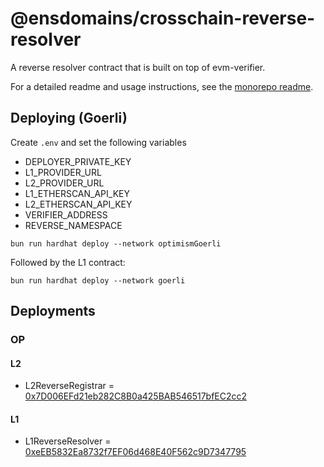 # @ensdomains/crosschain-reverse-resolver

A reverse resolver contract that is built on top of evm-verifier.

For a detailed readme and usage instructions, see the [monorepo readme](https://github.com/ensdomains/evmgateway/tree/main).


## Deploying (Goerli)

Create `.env` and set the following variables

- DEPLOYER_PRIVATE_KEY
- L1_PROVIDER_URL
- L2_PROVIDER_URL
- L1_ETHERSCAN_API_KEY
- L2_ETHERSCAN_API_KEY
- VERIFIER_ADDRESS
- REVERSE_NAMESPACE

```
bun run hardhat deploy --network optimismGoerli
```

Followed by the L1 contract:

```
bun run hardhat deploy --network goerli
```

## Deployments

### OP
#### L2
- L2ReverseRegistrar = [0x7D006EFd21eb282C8B0a425BAB546517bfEC2cc2](https://goerli-optimism.etherscan.io/address/0x7D006EFd21eb282C8B0a425BAB546517bfEC2cc2) 
#### L1
- L1ReverseResolver = [0xeEB5832Ea8732f7EF06d468E40F562c9D7347795](https://goerli.etherscan.io/address/0xeEB5832Ea8732f7EF06d468E40F562c9D7347795)
